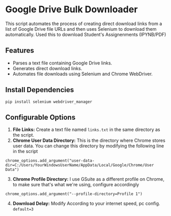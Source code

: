 # Google Drive Bulk Downloader

This script automates the process of creating direct download links from a list of Google Drive file URLs and then uses Selenium to download them automatically.
Used this to download Student's Assignenments (IPYNB/PDF)

## Features
- Parses a text file containing Google Drive links.
- Generates direct download links.
- Automates file downloads using Selenium and Chrome WebDriver.

## Install Dependencies
```
pip install selenium webdriver_manager
```
## Configurable Options
1. **File Links:** Create a text file named `links.txt` in the same directory as the script.
2. **Chrome User Data Directory:** This is the directory where Chrome stores user data. You can change this directory by modifying the following line in the script
  ```
  chrome_options.add_argument("user-data-dir=C:/Users/YourWindowsUserName/AppData/Local/Google/Chrome/User Data")
  ```
3. **Chrome Profile Directory:** I use GSuite as a different profile on Chrome, to make sure that's what we're using, configure accordingly
  ```
  chrome_options.add_argument("--profile-directory=Profile 1")
  ```
4. **Download Delay:** Modify According to your internet speed, pc config. `default=3`

